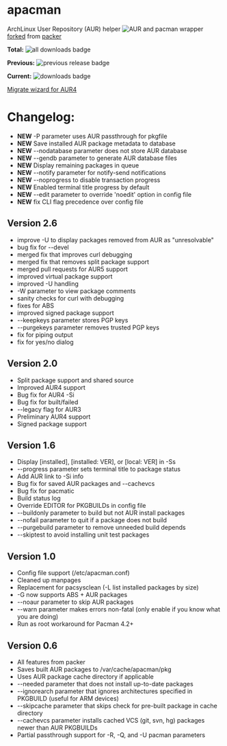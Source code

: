 apacman
==================

ArchLinux User Repository (AUR) helper ![AUR](https://img.shields.io/aur/votes/apacman.svg) and pacman wrapper [forked](https://github.com/keenerd/packer/pull/141) from [packer](https://github.com/keenerd/packer)

**Total:**   ![all downloads badge](https://img.shields.io/github/downloads/oshazard/apacman/total.svg)

**Previous:** ![previous release badge](https://img.shields.io/github/downloads/oshazard/apacman/v2.6/total.svg)

**Current:**  ![downloads badge](https://img.shields.io/github/downloads/oshazard/apacman/latest/total.svg)


[Migrate wizard for AUR4](https://gist.github.com/oshazard/370c7ed631af2181ee51)

Changelog:
==========
* **NEW** -P parameter uses AUR passthrough for pkgfile
* **NEW** Save installed AUR package metadata to database
* **NEW** --nodatabase parameter does not store AUR database
* **NEW** --gendb parameter to generate AUR database files
* **NEW** Display remaining packages in queue
* **NEW** --notify parameter for notify-send notifications
* **NEW** --noprogress to disable transaction progress
* **NEW** Enabled terminal title progress by default
* **NEW** --edit parameter to override 'noedit' option in config file
* **NEW** fix CLI flag precedence over config file

Version 2.6
-----------
* improve -U to display packages removed from AUR as "unresolvable"
* bug fix for --devel
* merged fix that improves curl debugging
* merged fix that removes split package support
* merged pull requests for AUR5 support
* improved virtual package support
* improved -U handling
* -W parameter to view package comments
* sanity checks for curl with debugging
* fixes for ABS
* improved signed package support
* --keepkeys parameter stores PGP keys
* --purgekeys parameter removes trusted PGP keys
* fix for piping output
* fix for yes/no dialog

Version 2.0
-----------
* Split package support and shared source
* Improved AUR4 support
* Bug fix for AUR4 -Si
* Bug fix for built/failed
* --legacy flag for AUR3
* Preliminary AUR4 support
* Signed package support

Version 1.6
-----------
* Display [installed], [installed: VER], or [local: VER] in -Ss
* --progress parameter sets terminal title to package status
* Add AUR link to -Si info
* Bug fix for saved AUR packages and --cachevcs
* Bug fix for pacmatic
* Build status log
* Override EDITOR for PKGBUILDs in config file
* --buildonly parameter to build but not AUR install packages
* --nofail parameter to quit if a package does not build
* --purgebuild parameter to remove unneeded build depends
* --skiptest to avoid installing unit test packages

Version 1.0
-----------
* Config file support (/etc/apacman.conf)
* Cleaned up manpages
* Replacement for pacsysclean (-L list installed packages by size)
* -G now supports ABS + AUR packages
* --noaur parameter to skip AUR packages
* --warn parameter makes errors non-fatal (only enable if you know what you are doing)
* Run as root workaround for Pacman 4.2+

Version 0.6
-----------
* All features from packer
* Saves built AUR packages to /var/cache/apacman/pkg
* Uses AUR package cache directory if applicable
* --needed parameter that does not install up-to-date packages
* --ignorearch parameter that ignores architectures specified in PKGBUILD (useful for ARM devices)
* --skipcache parameter that skips check for pre-built package in cache directory
* --cachevcs parameter installs cached VCS (git, svn, hg) packages newer than AUR PKGBUILDs
* Partial passthrough support for -R, -Q, and -U pacman parameters

